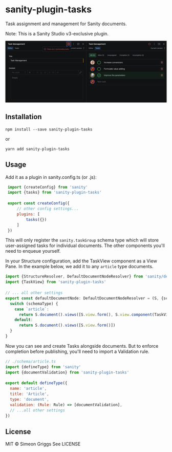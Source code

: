 # sanity-plugin-tasks

Task assignment and management for Sanity documents.

Note: This is a Sanity Studio v3-exclusive plugin.

![Task management interface in Studio](./img/sanity-plugin-tasks.png)

## Installation

```
npm install --save sanity-plugin-tasks
```

or

```
yarn add sanity-plugin-tasks
```

## Usage

Add it as a plugin in sanity.config.ts (or .js):

```js
 import {createConfig} from 'sanity'
 import {tasks} from 'sanity-plugin-tasks'

 export const createConfig({
     // other config settings...
     plugins: [
         tasks({})
     ]
 })
```

This will only register the `sanity.taskGroup` schema type which will store user-assigned tasks for individual documents. The other components you'll need to enqueue yourself.

In your Structure configuration, add the TaskView component as a View Pane. In the example below, we add it to any `article` type documents.

```js
import {StructureResolver, DefaultDocumentNodeResolver} from 'sanity/desk'
import {TaskView} from 'sanity-plugin-tasks'

// ... all other settings
export const defaultDocumentNode: DefaultDocumentNodeResolver = (S, {schemaType}) => {
  switch (schemaType) {
    case `article`:
      return S.document().views([S.view.form(), S.view.component(TaskView).title('Tasks')])
    default:
      return S.document().views([S.view.form()])
  }
}
```

Now you can see and create Tasks alongside documents. But to enforce completion before publishing, you'll need to import a Validation rule.

```js
// ./schema/article.ts
import {defineType} from 'sanity'
import {documentValidation} from 'sanity-plugin-tasks'

export default defineType({
  name: 'article',
  title: 'Article',
  type: 'document',
  validation: (Rule: Rule) => [documentValidation],
  // ...all other settings
})
```

## License

MIT © Simeon Griggs
See LICENSE
